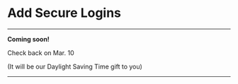 # Add Secure Logins

--------------

 **Coming soon!**

 Check back on Mar. 10

 (It will be our Daylight Saving Time gift to you)

--------------